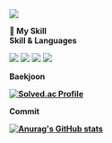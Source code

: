 <img src="https://capsule-render.vercel.app/api?type=waving&color=auto&height=300&section=header&text=Hello%20World&fontSize=90" />

<b>💪 My Skill </b> <br>
<b> Skill & Languages </b> <br>

<img src="https://img.shields.io/badge/Android-3DDC84?style=flat-square&logo=Android&logoColor=white"/> <img src="https://img.shields.io/badge/Python-0000ff?style=flat-square&logo=python&logoColor=white"/> <img src="https://img.shields.io/badge/LabView-ffD400?style=flat-square&logo=labview&logoColor=white"/> <img src="https://img.shields.io/badge/mysql-8977AD?style=flat-square&logo=mysql&logoColor=white"/>

<b>  Baekjoon  </br>

[![Solved.ac Profile](http://mazassumnida.wtf/api/v2/generate_badge?boj=d123)](https://solved.ac/d123/)


<b>  Commit  </b> <br>

[![Anurag's GitHub stats](https://github-readme-stats.vercel.app/api?username=cho123456789)](https://github.com/anuraghazra/github-readme-stats)
